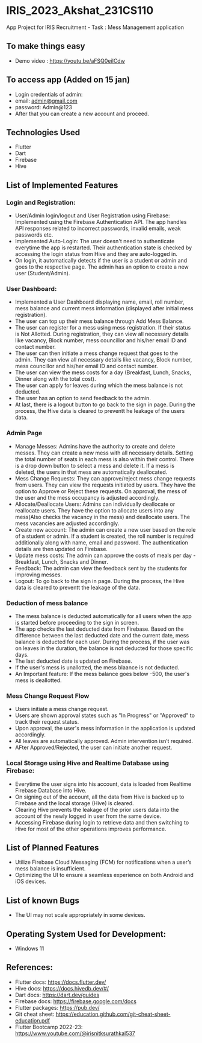 # IRIS_2023_Akshat_231CS110

App Project for IRIS Recruitment - Task : Mess Management application

## To make things easy
- Demo video : https://youtu.be/aFSQ0eiICdw

## To access app (Added on 15 jan) 
- Login credentials of admin:
- email: admin@gmail.com
- password: Admin@123
- After that you can create a new account and proceed.


## Technologies Used
- Flutter
- Dart
- Firebase
- Hive

## List of Implemented Features

### Login and Registration: 

- User/Admin login/logout and User Registration using Firebase: Implemented using the Firebase Authentication API. The app handles API responses related to incorrect passwords, invalid emails, weak passwords etc.
- Implemented Auto-Login: The user doesn't need to authenticate everytime the app is restarted. Their authentication state is checked by accessing the login status from Hive and they are auto-logged in.
- On login, it automatically detects if the user is a student or admin and goes to the respective page. The admin has an option to create a new user (Student/Admin).

### User Dashboard:
- Implemented a User Dashboard displaying name, email, roll number, mess balance and current mess information (displayed after initial mess registration).
- The user can top up their mess balance through Add Mess Balance. 
- The user can register for a mess using mess registration. If their status is Not Allotted. During registration, they can view all necessary details like vacancy, Block number, mess councillor and his/her email ID and contact number.
- The user can then initiate a mess change request that goes to the admin. They can view all necessary details like vacancy, Block number, mess councillor and his/her email ID and contact number.
- The user can view the mess costs for a day (Breakfast, Lunch, Snacks, Dinner along with the total cost).
- The user can apply for leaves during which the mess balance is not deducted.
- The user has an option to send feedback to the admin.
- At last, there is a logout button to go back to the sign in page. During the process, the Hive data is cleared to preventt he leakage of the users data.

### Admin Page
- Manage Messes: Admins have the authority to create and delete messes. They can create a new mess with all necessary details. Setting the total number of seats in each mess is also within their control. There is a drop down button to select a mess and delete it. If a mess is deleted, the users in that mess are automatically deallocated.
- Mess Change Requests: They can approve/reject mess change requests from users. They can view the requests initiated by users. They have the option to Approve or Reject these requests. On approval, the mess of the user and the mess occupancy is adjusted accordingly.
- Allocate/Deallocate Users: Admins can individually deallocate or reallocate users. They have the option to allocate users into any mess(Also checks the vacancy in the mess) and deallocate users. The mess vacancies are adjusted accordingly.
- Create new account: The admin can create a new user based on the role of a student or admin. If a student is created, the roll number is required additionally along with name, email and password. The authentication details are then updated on Firebase.
- Update mess costs: The admin can approve the costs of meals per day - Breakfast, Lunch, Snacks and Dinner.
- Feedback: The admin can view the feedback sent by the students for improving messes.
- Logout: To go back to the sign in page. During the process, the Hive data is cleared to preventt the leakage of the data.

### Deduction of mess balance
- The mess balance is deducted automatically for all users when the app is started before proceeding to the sign in screen.
- The app checks the last deducted date from Firebase. Based on the difference between the last deducted date and the current date, mess balance is deducted for each user. During the process, if the user was on leaves in the duration, the balance is not deducted for those specific days.
- The last deducted date is updated on Firebase.
- If the user's mess is unallotted, the mess blaance is not deducted.
- An Important feature: If the mess balance goes below -500, the user's mess is deallotted.

### Mess Change Request Flow
- Users initiate a mess change request.
- Users are shown approval states such as "In Progress" or "Approved" to track their request status.
- Upon approval, the user's mess information in the application is updated accordingly.
- All leaves are automatically approved. Admin intervention isn’t required.
- AFter Approved/Rejected, the user can initiate another request.

### Local Storage using Hive and Realtime Database using Firebase:
- Everytime the user signs into his account, data is loaded from Realtime Firebase Database into Hive.
-  On signing out of the account, all the data from Hive is backed up to Firebase and the local storage (Hive) is cleared.
-  Clearing Hive prevents the leakage of the prior users data into the account of the newly logged in user from the same device.
-  Accessing Firebase during login to retrieve data and then switching to Hive for most of the other operations improves performance.

## List of Planned Features
- Utilize Firebase Cloud Messaging (FCM) for notifications when a user’s mess balance is insufficient.
- Optimizing the UI to ensure a seamless experience on both Android and iOS devices.

## List of known Bugs
- The UI may not scale appropriately in some devices.

## Operating System Used for Development: 
- Windows 11

## References:
- Flutter docs: https://docs.flutter.dev/
- Hive docs: https://docs.hivedb.dev/#/
- Dart docs: https://dart.dev/guides
- Firebase docs: https://firebase.google.com/docs
- Flutter packages: https://pub.dev/
- Git cheat sheet: https://education.github.com/git-cheat-sheet-education.pdf
- Flutter Bootcamp 2022-23: https://www.youtube.com/@irisnitksurathkal537
